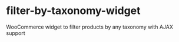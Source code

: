 # filter-by-taxonomy-widget
WooCommerce widget to filter products by any taxonomy with AJAX support

